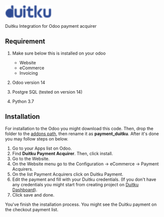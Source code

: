 ![Duitku](/static/src/img/duitku_icon.png)

Duitku Integration for Odoo payment acquirer

Requirement
--
1. Make sure below this is installed on your odoo
   * Website
   * eCommerce
   * Invoicing

2. Odoo version 14
3. Postgre SQL (tested on version 14)
4. Python 3.7

Installation
--
For installation to the Odoo you might download this code. Then, drop the folder to the [addons path](https://www.google.com/search?rlz=1C1GCEU_enID969ID969&sxsrf=ALiCzsZONTAyLMHdFUsFG_-kRZb73pxHWQ%3A1660796744026&lei=SL_9YsSWAYje4-EP8-6fuAY&q=odoo%2014%20addons%20path&ved=2ahUKEwjE2uL_xc_5AhUI7zgGHXP3B2cQsKwBKAJ6BAg9EAM&biw=1920&bih=937&dpr=1), then rename it as **payment_duitku**. After it's done you may follow steps on below.

1. Go to your Apps list on Odoo.
2. Find **Duitku Payment Acquirer**. Then, click install.
3. Go to the Website.
4. On the Website menu go to the Configuration -> eCommerce -> Payment Acquirers.
5. On the list Payment Acquirers click on Duitku Payment.
6. Edit the payment and fill with your Duitku credentials. (If you don't have any credentials you might start from creating project on [Duitku Dashboard](https://dashboard.duitku.com/)).
7. Click save and done.

You've finish the installation process. You might see the Duitku payment on the checkout payment list.